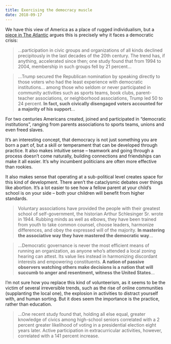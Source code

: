 ```yaml
---
title: Exercising the democracy muscle
date: 2018-09-17
---
```


<!--kg-card-begin: html--><p>We have this view of America as a place of rugged individualism, but a <a href="https://www.theatlantic.com/magazine/archive/2018/10/losing-the-democratic-habit/568336/">piece in The Atlantic</a> argues this is precisely why it faces a democratic crisis:</p>
<blockquote><p>&#8230;participation in civic groups and organizations of all kinds declined precipitously in the last decades of the 20th century. The trend has, if anything, accelerated since then; one study found that from 1994 to 2004, membership in such groups fell by 21 percent&#8230;</p></blockquote>
<blockquote><p>&#8230;Trump secured the Republican nomination by speaking directly to those voters who had the least experience with democratic institutions&#8230; among those who seldom or never participated in community activities such as sports teams, book clubs, parent-teacher associations, or neighborhood associations, Trump led 50 to 24 percent.<strong> In fact, such civically disengaged voters accounted for a majority of his support</strong>&#8230;</p></blockquote>
<p>For two centuries Americans created, joined and participated in &#8220;democratic institutions&#8221;, ranging from parents associations to sports teams, unions and even freed slaves.</p>
<p>It&#8217;s an interesting concept, that democracy is not just something you are born a part of, but a skill or temperament that can be developed through practice. It also makes intuitive sense &#8211; teamwork and going through a process doesn&#8217;t come naturally, building connections and friendships can make it all easier. It&#8217;s why incumbent politicians are often more effective than rookies.</p>
<p>It also makes sense that operating at a sub-political level creates space for this kind of development. There aren&#8217;t the cataclysmic debates over things like abortion. It&#8217;s a lot easier to see how a fellow parent at your child&#8217;s school is on your side &#8211; both your children will benefit from higher standards.</p>
<blockquote><p>Voluntary associations have provided the people with their greatest school of self-government, the historian Arthur Schlesinger Sr. wrote in 1944. Rubbing minds as well as elbows, they have been trained from youth to take common counsel, choose leaders, harmonize differences, and obey the expressed will of the majority. <strong>In mastering the associative way they have mastered the democratic way</strong>&#8230;</p></blockquote>
<blockquote><p>&#8230;Democratic governance is never the most efficient means of running an organization, as anyone who&#8217;s attended a local zoning hearing can attest. Its value lies instead in harmonizing discordant interests and empowering constituents. <strong>A nation of passive observers watching others make decisions is a nation that will succumb to anger and resentment, witness the United States</strong>&#8230;</p></blockquote>
<p>I&#8217;m not sure how you replace this kind of volunteerism, as it seems to be the victim of several irreversible trends, such as the rise of online communities (supplanting the local one), the explosion in activities to distract yourself with, and human sorting. But it does seem the importance is the practice, rather than education.</p>
<blockquote><p>&#8230;One recent study found that, holding all else equal, greater knowledge of civics among high-school seniors correlated with a 2 percent greater likelihood of voting in a presidential election eight years later. Active participation in extracurricular activities, however, correlated with a 141 percent increase.</p></blockquote>
<!--kg-card-end: html-->